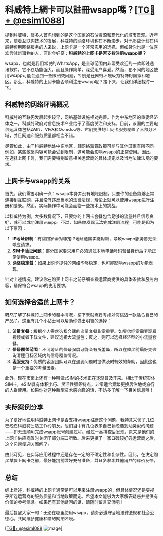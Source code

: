 # 科威特上網卡可以註冊wsapp嗎？[[TG💪+ @esim1088](https://t.me/s/esim1088)]

提到科威特，很多人首先想到的是这个国家的石油资源和现代化的城市景观。近年来，随着互联网技术的发展，科威特的网络环境也在不断进步。对于那些计划在科威特使用网络服务的人来说，上网卡是一个非常实用的选择。但如果你也是一位喜欢尝试新事物的人，可能会好奇：**科威特的上网卡是否支持注册wsapp呢？**

wsapp，也就是我们常说的WhatsApp，是全球范围内非常受欢迎的一款即时通讯软件。它不仅功能强大，而且操作简单，深受用户喜爱。然而，在不同的地区使用wsapp可能会遇到一些限制或问题，特别是在网络环境较为特殊的国家和地区。那么，科威特的上网卡能否顺利注册wsapp呢？接下来，让我们详细探讨一下。

## 科威特的网络环境概况

科威特的互联网发展起步较早，网络基础设施相对完善。作为中东地区的重要经济体之一，科威特政府对信息技术产业给予了高度关注和支持。目前，该国的主要电信运营商包括ZAIN、VIVA和Ooredoo等，它们提供的上网卡服务覆盖了大部分区域，并且网速和服务质量都相当不错。

尽管如此，由于科威特地处中东地区，其网络监管政策可能与其他国家有所不同。例如，某些敏感内容可能会受到限制，这可能会影响wsapp的正常使用。因此，在选择上网卡时，我们需要特别留意相关运营商的具体规定以及当地法律法规的要求。

## 上网卡与wsapp的关系

首先，我们需要明确一点：wsapp本身并没有地域限制。只要你的设备能够正常连接到互联网，并且没有违反当地的法律法规，理论上就可以使用wsapp进行注册和登录。然而，实际操作中可能会面临一些技术上的挑战。

以科威特为例，大多数情况下，只要你的上网卡套餐包含足够的流量并且信号良好，就可以成功注册wsapp。不过，如果你发现无法完成注册流程，可能是因为以下原因：

1. **IP地址限制**：有些国家会对特定IP地址范围实施封锁，导致wsapp服务器无法响应请求。
2. **SIM卡验证问题**：部分国家要求用户必须通过本地电话号码验证身份后才能正常使用wsapp。
3. **网络稳定性**：如果上网卡提供的网络不够稳定，也可能影响wsapp的功能表现。

针对上述情况，建议你在购买上网卡之前仔细查看运营商提供的具体条款和服务内容，确保符合wsapp的使用要求。

## 如何选择合适的上网卡？

既然了解了科威特上网卡的基本情况，接下来就需要考虑如何挑选一款适合自己的产品了。这里有几个小贴士可以帮助你做出明智的选择：

1. **流量套餐**：根据个人需求选择合适的流量套餐非常重要。如果你经常需要观看视频或者下载文件，建议选择大流量包；反之，则可以选择经济型的小流量套餐。
2. **信号覆盖范围**：不同地区的信号强度可能会有所差异，所以在购买前最好先咨询清楚目标区域内的信号覆盖情况。
3. **客服支持**：优质的客服团队可以在遇到问题时提供及时有效的帮助，因此这也是一个重要的考量因素。

此外，现在市面上还有一种叫做eSIM的技术正在逐渐普及开来。相比于传统实体SIM卡，eSIM具有体积小巧、灵活性强等特点，非常适合频繁更换居住地或旅行的人群使用。如果你对这种新型技术感兴趣的话，不妨多了解一下相关信息哦！

## 实际案例分享

为了更好地说明科威特上网卡是否支持wsapp注册这个问题，我特意采访了几位已经在科威特生活工作的朋友。他们当中有几位表示自己曾经遇到过类似的问题——即无法顺利完成wsapp账号创建过程。经过一番排查后发现，原来是他们的上网卡供应商暂时关闭了部分端口所致。后来更换了一家口碑较好的运营商之后，这个问题便迎刃而解了。

由此可见，在实际应用过程中还是存在一定的不确定性和复杂性。因此，在决定购买某款上网卡之前，最好能提前做好充分准备，并且多参考其他用户的评价反馈。

## 总结

综上所述，科威特的上网卡通常是可以用来注册wsapp的，但具体情况还是要视乎所选运营商的服务质量和当地政策而定。希望本文能够为大家解答疑惑并提供有价值的参考信息。如果还有其他疑问的话，请随时留言交流吧！

最后提醒大家一句：无论在哪里使用wsapp，请务必遵守当地法律法规和社会公德心，共同维护健康和谐的网络环境。

[[TG💪+ @esim1088](https://t.me/s/esim1088) ![Image](https://i.postimg.cc/4NQfJmqS/Snipaste-2025-05-13-00-14-12.png)]
